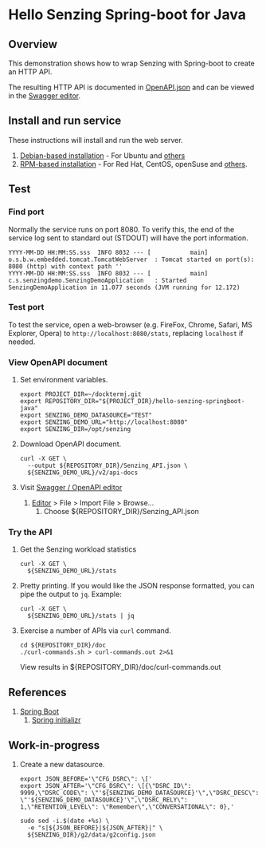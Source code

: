 # Hello Senzing Spring-boot for Java

## Overview

This demonstration shows how to wrap Senzing with Spring-boot to create an HTTP API.

The resulting HTTP API is documented in 
[OpenAPI.json](https://raw.githubusercontent.com/docktermj/hello-senzing-springboot-java/master/doc/OpenAPI.json)
and can be viewed in the 
[Swagger editor](http://editor.swagger.io/?url=https://raw.githubusercontent.com/docktermj/hello-senzing-springboot-java/master/doc/OpenAPI.json).

## Install and run service

These instructions will install and run the web server.

1. [Debian-based installation](doc/debian-based-installation.md) - For Ubuntu and [others](https://en.wikipedia.org/wiki/List_of_Linux_distributions#Debian-based)
1. [RPM-based installation](doc/rpm-based-installation.md) - For Red Hat, CentOS, openSuse and [others](https://en.wikipedia.org/wiki/List_of_Linux_distributions#RPM-based).

## Test

### Find port

Normally the service runs on port 8080.
To verify this, the end of the service log sent to standard out (STDOUT) will have the port information.

```console
YYYY-MM-DD HH:MM:SS.sss  INFO 8032 --- [           main] o.s.b.w.embedded.tomcat.TomcatWebServer  : Tomcat started on port(s): 8080 (http) with context path ''
YYYY-MM-DD HH:MM:SS.sss  INFO 8032 --- [           main] c.s.senzingdemo.SenzingDemoApplication   : Started SenzingDemoApplication in 11.077 seconds (JVM running for 12.172)
```

### Test port

To test the service, open a web-browser (e.g. FireFox, Chrome, Safari, MS Explorer, Opera) to
`http://localhost:8080/stats`, replacing `localhost` if needed.

### View OpenAPI document

1. Set environment variables.

    ```console
    export PROJECT_DIR=~/docktermj.git
    export REPOSITORY_DIR="${PROJECT_DIR}/hello-senzing-springboot-java"
    export SENZING_DEMO_DATASOURCE="TEST"
    export SENZING_DEMO_URL="http://localhost:8080"
    export SENZING_DIR=/opt/senzing
    ```

1. Download OpenAPI document.

    ```console
    curl -X GET \
      --output ${REPOSITORY_DIR}/Senzing_API.json \
      ${SENZING_DEMO_URL}/v2/api-docs
    ```

1. Visit [Swagger / OpenAPI editor](https://editor.swagger.io)
    1. [Editor](https://editor.swagger.io) > File > Import File > Browse...
        1. Choose ${REPOSITORY_DIR}/Senzing_API.json

### Try the API

1. Get the Senzing workload statistics

    ```console
    curl -X GET \
      ${SENZING_DEMO_URL}/stats
    ```
1. Pretty printing.  If you would like the JSON response formatted, you can pipe the output to `jq`.  Example:

    ```console
    curl -X GET \
      ${SENZING_DEMO_URL}/stats | jq
    ```
1. Exercise a number of APIs via `curl` command.

    ```console
    cd ${REPOSITORY_DIR}/doc
    ./curl-commands.sh > curl-commands.out 2>&1
    ```

    View results in ${REPOSITORY_DIR}/doc/curl-commands.out

## References

1. [Spring Boot](http://spring.io/projects/spring-boot)
    1. [Spring initializr](https://start.spring.io/)

## Work-in-progress

1. Create a new datasource.

    ```console
    export JSON_BEFORE='\"CFG_DSRC\": \['
    export JSON_AFTER='\"CFG_DSRC\": \[{\"DSRC_ID\": 9999,\"DSRC_CODE\": \"'${SENZING_DEMO_DATASOURCE}'\",\"DSRC_DESC\": \"'${SENZING_DEMO_DATASOURCE}'\",\"DSRC_RELY\": 1,\"RETENTION_LEVEL\": \"Remember\",\"CONVERSATIONAL\": 0},'

    sudo sed -i.$(date +%s) \
      -e "s|${JSON_BEFORE}|${JSON_AFTER}|" \
      ${SENZING_DIR}/g2/data/g2config.json
    ```